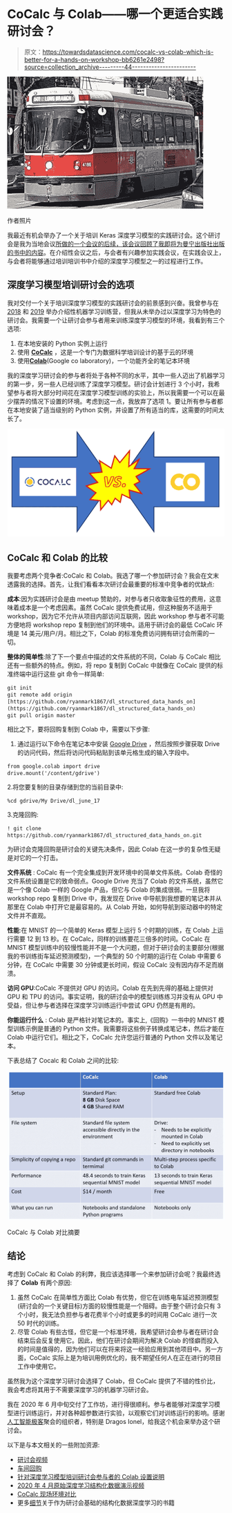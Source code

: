 # CoCalc 与 Colab——哪一个更适合实践研讨会？

> 原文：<https://towardsdatascience.com/cocalc-vs-colab-which-is-better-for-a-hands-on-workshop-bb6261e2498?source=collection_archive---------44----------------------->

![](img/822895031a20d6698f328b51be33cd01.png)

作者照片

我最近有机会举办了一个关于培训 Keras 深度学习模型的实践研讨会。这个研讨会是我为当地会议[所做的一个会议的后续，该会议回顾了我即将为曼宁出版社出版的书](https://aigeeks.org/home)[中的内容](https://www.manning.com/books/deep-learning-with-structured-data)。在介绍性会议之后，与会者有兴趣参加实践会议，在实践会议上，与会者将能够通过培训培训书中介绍的深度学习模型之一的过程进行工作。

## 深度学习模型培训研讨会的选项

我对交付一个关于培训深度学习模型的实践研讨会的前景感到兴奋。我曾参与在 [2018](https://dl.acm.org/doi/10.5555/3291291.3291358) 和 [2019](https://www.idug.org/e/in/eid=87&s=4615&print=1&req=info) 举办介绍性机器学习训练营，但我从未举办过以深度学习为特色的研讨会。我需要一个让研讨会参与者用来训练深度学习模型的环境，我看到有三个选项:

1.  在本地安装的 Python 实例上运行
2.  使用 [**CoCalc**](https://cocalc.com/) ，这是一个专门为数据科学培训设计的基于云的环境
3.  使用[**Colab**](https://colab.research.google.com/notebooks/intro.ipynb)(Google co laboratory)，一个功能齐全的笔记本环境

我的深度学习研讨会的参与者将处于各种不同的水平，其中一些人迈出了机器学习的第一步，另一些人已经训练了深度学习模型。研讨会计划进行 3 个小时，我希望参与者将大部分时间花在深度学习模型训练的实验上，所以我需要一个可以在最少摆弄的情况下设置的环境。考虑到这一点，我放弃了选项 1。要让所有参与者都在本地安装了适当级别的 Python 实例，并设置了所有适当的库，这需要的时间太长了。

![](img/865eb750a9382fa5ab70b0e97bd78a84.png)

## CoCalc 和 Colab 的比较

我要考虑两个竞争者:CoCalc 和 Colab。我选了哪一个参加研讨会？我会在文末透露我的选择。首先，让我们看看本次研讨会最重要的标准中竞争者的优缺点:

**成本**:因为实践研讨会是由 meetup 赞助的，对参与者只收取象征性的费用，这意味着成本是一个考虑因素。虽然 CoCalc 提供免费试用，但这种服务不适用于 workshop，因为它不允许从项目内部访问互联网，因此 workshop 参与者不可能方便地将 workshop repo 复制到他们的环境中。适用于研讨会的最低 CoCalc 环境是 14 美元/用户/月。相比之下，Colab 的标准免费访问拥有研讨会所需的一切。

**整体的简单性**:除了下一个要点中描述的文件系统的不同，Colab 与 CoCalc 相比还有一些额外的特点。例如，将 repo 复制到 CoCalc 中就像在 CoCalc 提供的标准终端中运行这些 git 命令一样简单:

```
git init
git remote add origin [https://github.com/ryanmark1867/dl_structured_data_hands_on](https://github.com/ryanmark1867/dl_structured_data_hands_on)
git pull origin master
```

相比之下，要将回购复制到 Colab 中，需要以下步骤:

1.  通过运行以下命令在笔记本中安装 [Google Drive](https://www.google.com/drive/using-drive/) ，然后按照步骤获取 Drive 的访问代码，然后将访问代码粘贴到该单元格生成的输入字段中。

```
from google.colab import drive
drive.mount('/content/gdrive')
```

2.将您要复制的目录存储到您的当前目录中:

```
%cd gdrive/My Drive/dl_june_17
```

3.克隆回购:

```
! git clone https://github.com/ryanmark1867/dl_structured_data_hands_on.git
```

为研讨会克隆回购是研讨会的关键先决条件，因此 Colab 在这一步的复杂性无疑是对它的一个打击。

**文件系统** : CoCalc 有一个完全集成到开发环境中的简单文件系统。Colab 奇怪的文件系统设置是它的致命弱点。Google Drive 充当了 Colab 的文件系统，虽然它是一个像 Colab 一样的 Google 产品，但它与 Colab 的集成很弱。一旦我将 workshop repo 复制到 Drive 中，我发现在 Drive 中导航到我想要的笔记本并从那里在 Colab 中打开它是最容易的。从 Colab 开始，如何导航到驱动器中的特定文件并不直观。

**性能**:在 MNIST 的一个简单的 Keras 模型上运行 5 个时期的训练，在 Colab 上运行需要 12 到 13 秒。在 CoCalc，同样的训练要花三倍多的时间。CoCalc 在 MNIST 模型训练中的较慢性能并不是一个大问题，但对于研讨会的主要部分(根据我的书训练街车延迟预测模型)，一个典型的 50 个时期的运行在 Colab 中需要 6 分钟，在 CoCalc 中需要 30 分钟或更长时间，假设 CoCalc 没有因内存不足而崩溃。

**访问 GPU**:CoCalc 不提供对 GPU 的访问。Colab 在先到先得的基础上提供对 GPU 和 TPU 的访问。事实证明，我的研讨会中的模型训练练习并没有从 GPU 中受益，但让参与者选择在深度学习训练运行中尝试 GPU 仍然是有用的。

**你能运行什么** : Colab 是严格针对笔记本的。事实上,《回购》一书中的 MNIST 模型训练示例是普通的 Python 文件。我需要将这些例子转换成笔记本，然后才能在 Colab 中运行它们。相比之下，CoCalc 允许您运行普通的 Python 文件以及笔记本。

下表总结了 Cocalc 和 Colab 之间的比较:

![](img/94c562249b98dfe239a7c6041376b2c6.png)

CoCalc 与 Colab 对比摘要

## 结论

考虑到 CoCalc 和 Colab 的利弊，我应该选择哪一个来参加研讨会呢？我最终选择了 **Colab** 有两个原因:

1.  虽然 CoCalc 在简单性方面比 Colab 有优势，但它在训练电车延迟预测模型(研讨会的一个关键目标)方面的较慢性能是一个阻碍。由于整个研讨会只有 3 个小时，我无法负担参与者花费半个小时或更多的时间用 CoCalc 进行一次 50 时代的训练。
2.  尽管 Colab 有些古怪，但它是一个标准环境，我希望研讨会参与者在研讨会结束后会反复使用它。因此，他们在研讨会期间为解决 Colab 的怪癖而投入的时间是值得的，因为他们可以在将来将这一经验应用到其他项目中。另一方面，CoCalc 实际上是为培训用例优化的，我不期望任何人在正在进行的项目工作中使用它。

虽然我为这个深度学习研讨会选择了 Colab，但 CoCalc 提供了不错的性价比，我会考虑将其用于不需要深度学习的机器学习研讨会。

我在 2020 年 6 月中旬交付了工作坊，进行得很顺利。参与者能够对深度学习模型进行训练运行，并对各种超参数进行实验，以观察它们对训练运行的影响。感谢[人工智能极客](https://aigeeks.org/home)聚会的组织者，特别是 Dragos Ionel，给我这个机会来举办这个研讨会。

以下是与本文相关的一些附加资源:

*   [研讨会视频](https://www.youtube.com/watch?v=86EIoRlQgOE&feature=youtu.be)
*   [车间回购](https://github.com/ryanmark1867/dl_structured_data_hands_on)
*   [针对深度学习模型培训研讨会参与者的 Colab 设置说明](https://github.com/ryanmark1867/dl_structured_data_hands_on/blob/master/docs/Prep%20Instructions%20for%20June%2017th%202002%20AIGeeks%20Hands-on%20Session.pdf)
*   [2020 年 4 月原始深度学习结构化数据演示视频](https://www.youtube.com/watch?v=Jhz88pac7Cg&feature=youtu.be)
*   [CoCalc 现场环境对比](https://cocalc.com/doc/compare.html)
*   更多[细节](https://www.manning.com/books/deep-learning-with-structured-data)关于作为研讨会基础的结构化数据深度学习的书籍